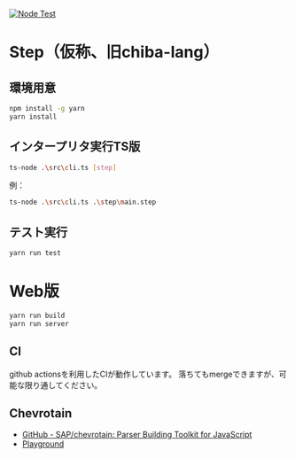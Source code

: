[![Node Test](https://github.com/su-u/step/actions/workflows/nodejs.yml/badge.svg)](https://github.com/su-u/step/actions/workflows/nodejs.yml)

# Step（仮称、旧chiba-lang）

## 環境用意
```bash
npm install -g yarn
yarn install
```

## インタープリタ実行TS版
```bash
ts-node .\src\cli.ts [step]
```

例：
```bash
ts-node .\src\cli.ts .\step\main.step
```

## テスト実行
```bash
yarn run test
```

# Web版
```bash
yarn run build
yarn run server
```

## CI
github actionsを利用したCIが動作しています。
落ちてもmergeできますが、可能な限り通してください。

## Chevrotain
- [GitHub - SAP/chevrotain: Parser Building Toolkit for JavaScript](https://github.com/SAP/chevrotain)
- [Playground](https://sap.github.io/chevrotain/playground/)
